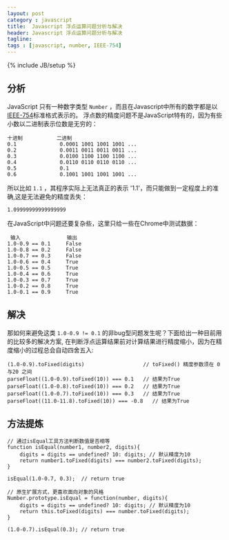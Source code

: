 ```yaml
---
layout: post
category : javascript
title:  Javascript 浮点运算问题分析与解决
header: Javascript 浮点运算问题分析与解决
tagline:
tags : [javascript, number, IEEE-754]
---
```

{% include JB/setup %}

## 分析

JavaScript 只有一种数字类型 `Number` ，而且在Javascript中所有的数字都是以[IEEE-754](http://zh.wikipedia.org/zh-cn/IEEE_754)标准格式表示的。
浮点数的精度问题不是JavaScript特有的，因为有些小数以二进制表示位数是无穷的：

    十进制           二进制
    0.1              0.0001 1001 1001 1001 ...
    0.2              0.0011 0011 0011 0011 ...
    0.3              0.0100 1100 1100 1100 ...
    0.4              0.0110 0110 0110 0110 ...
    0.5              0.1
    0.6              0.1001 1001 1001 1001 ...

所以比如 `1.1` ，其程序实际上无法真正的表示 '1.1'，而只能做到一定程度上的准确,这是无法避免的精度丢失：

    1.09999999999999999

在JavaScript中问题还要复杂些，这里只给一些在Chrome中测试数据：

     输入               输出
    1.0-0.9 == 0.1     False
    1.0-0.8 == 0.2     False
    1.0-0.7 == 0.3     False
    1.0-0.6 == 0.4     True
    1.0-0.5 == 0.5     True
    1.0-0.4 == 0.6     True
    1.0-0.3 == 0.7     True
    1.0-0.2 == 0.8     True
    1.0-0.1 == 0.9     True

## 解决

那如何来避免这类 ` 1.0-0.9 != 0.1 ` 的非bug型问题发生呢？下面给出一种目前用的比较多的解决方案,
在判断浮点运算结果前对计算结果进行精度缩小，因为在精度缩小的过程总会自动四舍五入:

    (1.0-0.9).toFixed(digits)                   // toFixed() 精度参数须在 0 与20 之间
    parseFloat((1.0-0.9).toFixed(10)) === 0.1   // 结果为True
    parseFloat((1.0-0.8).toFixed(10)) === 0.2   // 结果为True
    parseFloat((1.0-0.7).toFixed(10)) === 0.3   // 结果为True
    parseFloat((11.0-11.8).toFixed(10)) === -0.8   // 结果为True
	
## 方法提炼	

	// 通过isEqual工具方法判断数值是否相等
	function isEqual(number1, number2, digits){
		digits = digits == undefined? 10: digits; // 默认精度为10
		return number1.toFixed(digits) === number2.toFixed(digits);
	}
	
	isEqual(1.0-0.7, 0.3);  // return true
	
	// 原生扩展方式，更喜欢面向对象的风格
	Number.prototype.isEqual = function(number, digits){
		digits = digits == undefined? 10: digits; // 默认精度为10
		return this.toFixed(digits) === number.toFixed(digits);
	}
	
	(1.0-0.7).isEqual(0.3); // return true